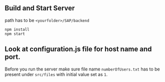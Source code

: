 ## Build and Start Server

path has to be `<yourfolder>/SAP/backend`

```
npm install
npm start
```

## Look at configuration.js file for host name and port.

Before you run the server make sure file name `numberOfUsers.txt` has to be present under `src/files` with initial value set as `1`.

